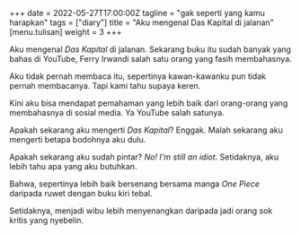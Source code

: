 +++
date = 2022-05-27T17:00:00Z
tagline = "gak seperti yang kamu harapkan"
tags = ["diary"]
title = "Aku mengenal Das Kapital di jalanan"
[menu.tulisan]
weight = 3
+++

Aku mengenal _Das Kapital_ di jalanan. Sekarang buku itu sudah banyak yang bahas di YouTube, Ferry Irwandi salah satu orang yang fasih membahasnya.

Aku tidak pernah membaca itu, sepertinya kawan-kawanku pun tidak pernah membacanya. Tapi kami tahu supaya keren.

Kini aku bisa mendapat pemahaman yang lebih baik dari orang-orang yang membahasnya di sosial media. Ya YouTube salah satunya.

Apakah sekarang aku mengerti _Das Kapital_? Enggak. Malah sekarang aku mengerti betapa bodohnya aku dulu.

Apakah sekarang aku sudah pintar? _No! I'm still an idiot_. Setidaknya, aku lebih tahu apa yang aku butuhkan.

Bahwa, sepertinya lebih baik bersenang bersama manga _One Piece_ daripada ruwet dengan buku kiri tebal.

Setidaknya, menjadi wibu lebih menyenangkan daripada jadi orang sok kritis yang nyebelin.
